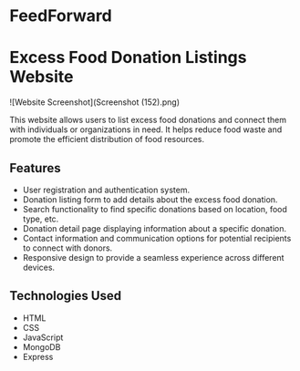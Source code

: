 # FeedForward

# Excess Food Donation Listings Website

![Website Screenshot](Screenshot (152).png)

This website allows users to list excess food donations and connect them with individuals or organizations in need. It helps reduce food waste and promote the efficient distribution of food resources.

## Features

- User registration and authentication system.
- Donation listing form to add details about the excess food donation.
- Search functionality to find specific donations based on location, food type, etc.
- Donation detail page displaying information about a specific donation.
- Contact information and communication options for potential recipients to connect with donors.
- Responsive design to provide a seamless experience across different devices.

## Technologies Used

- HTML
- CSS
- JavaScript
- MongoDB
- Express


